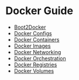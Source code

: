 Docker Guide
=============

* [Boot2Docker](boot2docker.md)
* [Docker Configs](docker-configs.md)
* [Docker Containers](docker-containers.md)
* [Docker Images](docker-images.md)
* [Docker Networking](docker-networking.md)
* [Docker Orchestration](docker-orchestration.md)
* [Docker Registries](docker-registries.md)
* [Docker Volumes](docker-volumes.md)

